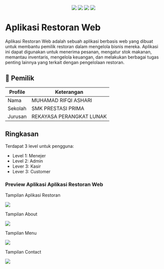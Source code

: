 <p align="center">
<img align="center" src="http://ForTheBadge.com/images/badges/built-with-love.svg"> <img align="center" src="http://ForTheBadge.com/images/badges/uses-html.svg"> <img align="center" src="http://ForTheBadge.com/images/badges/makes-people-smile.svg"> <img align="center" src="http://ForTheBadge.com/images/badges/built-by-developers.svg">
</p>

# Aplikasi Restoran Web 
Aplikasi Restoran Web adalah sebuah aplikasi berbasis web yang dibuat untuk membantu pemilik restoran dalam mengelola bisnis mereka. Aplikasi ini dapat digunakan untuk menerima pesanan, mengatur stok makanan, memantau inventaris, mengelola keuangan, dan melakukan berbagai tugas penting lainnya yang terkait dengan pengelolaan restoran.

## 🧑 Pemilik

| Profile | Keterangan  |
|---------|--------------|
| Nama    | MUHAMAD RIFQI ASHARI |
| Sekolah | SMK PRESTASI PRIMA |
| Jurusan | REKAYASA PERANGKAT LUNAK |

 
## Ringkasan

Terdapat 3 level untuk pengguna:
- Level 1: Menejer
- Level 2: Admin
- Lever 3: Kasir
- Lever 3: Customer

<h3>Preview Aplikasi Aplikasi Restoran Web</h3>
<p>Tampilan Aplikasi Restoran</p>
<img src="https://github.com/MuhamadRifqiAshari/Aplikasi-Restoran-Web/blob/main/Dokumentasi/Tampilan%20Aplikasi%20Rstoran.png">

<p>Tampilan About</p>
<img src="https://github.com/MuhamadRifqiAshari/Aplikasi-Restoran-Web/blob/main/Dokumentasi/Tampilan%20About.png">

<p>Tampilan Menu</p>
<img src="https://github.com/MuhamadRifqiAshari/Aplikasi-Restoran-Web/blob/main/Dokumentasi/Tampilan%20Menu.png">

<p>Tampilan Contact</p>
<img src="https://github.com/MuhamadRifqiAshari/Aplikasi-Restoran-Web/blob/main/Dokumentasi/Tampilan%20Contact.png">
